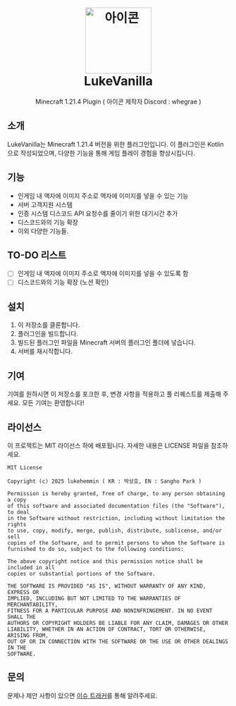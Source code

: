 <div align="center">
  
# <img src="https://i.ibb.co/zWFSDnj1/29b804970c9d735c.png" alt="아이콘" width="150" height="150"/></br> LukeVanilla
Minecraft 1.21.4 Plugin
( 아이콘 제작자 Discord : whegrae )


</div>

## 소개
LukeVanilla는 Minecraft 1.21.4 버전을 위한 플러그인입니다. 
이 플러그인은 Kotlin으로 작성되었으며, 다양한 기능을 통해 게임 플레이 경험을 향상시킵니다.

## 기능
- 인게임 내 액자에 이미지 주소로 액자에 이미지를 넣을 수 있는 기능
- 서버 고객지원 시스템
- 인증 시스템 디스코드 API 요청수를 줄이기 위한 대기시간 추가
- 디스코드와의 기능 확장
- 이외 다양한 기능들.

## TO-DO 리스트
- [ ] 인게임 내 액자에 이미지 주소로 액자에 이미지를 넣을 수 있도록 함
- [ ] 디스코드와의 기능 확장 (노션 확인)

## 설치
1. 이 저장소를 클론합니다.
2. 플러그인을 빌드합니다.
3. 빌드된 플러그인 파일을 Minecraft 서버의 플러그인 폴더에 넣습니다.
4. 서버를 재시작합니다.

## 기여
기여를 원하시면 이 저장소를 포크한 후, 변경 사항을 적용하고 풀 리퀘스트를 제출해 주세요. 모든 기여는 환영합니다!

## 라이선스
이 프로젝트는 MIT 라이선스 하에 배포됩니다. 자세한 내용은 LICENSE 파일을 참조하세요.
```
MIT License

Copyright (c) 2025 lukehemmin ( KR : 박상호, EN : Sangho Park )

Permission is hereby granted, free of charge, to any person obtaining a copy
of this software and associated documentation files (the "Software"), to deal
in the Software without restriction, including without limitation the rights
to use, copy, modify, merge, publish, distribute, sublicense, and/or sell
copies of the Software, and to permit persons to whom the Software is
furnished to do so, subject to the following conditions:

The above copyright notice and this permission notice shall be included in all
copies or substantial portions of the Software.

THE SOFTWARE IS PROVIDED "AS IS", WITHOUT WARRANTY OF ANY KIND, EXPRESS OR
IMPLIED, INCLUDING BUT NOT LIMITED TO THE WARRANTIES OF MERCHANTABILITY,
FITNESS FOR A PARTICULAR PURPOSE AND NONINFRINGEMENT. IN NO EVENT SHALL THE
AUTHORS OR COPYRIGHT HOLDERS BE LIABLE FOR ANY CLAIM, DAMAGES OR OTHER
LIABILITY, WHETHER IN AN ACTION OF CONTRACT, TORT OR OTHERWISE, ARISING FROM,
OUT OF OR IN CONNECTION WITH THE SOFTWARE OR THE USE OR OTHER DEALINGS IN THE
SOFTWARE.
```

## 문의
문제나 제안 사항이 있으면 [이슈 트래커](https://github.com/lukehemmin/LukeVanilla/issues)를 통해 알려주세요.
